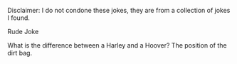 Disclaimer: I do not condone these jokes, they are from a collection of jokes I found.

Rude Joke

What is the difference between a Harley and a Hoover?
The position of the dirt bag.

